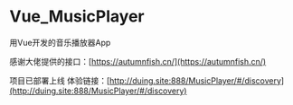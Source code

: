 # Vue_MusicPlayer
用Vue开发的音乐播放器App

感谢大佬提供的接口：[https://autumnfish.cn/](https://autumnfish.cn/)

项目已部署上线
体验链接：[http://duing.site:888/MusicPlayer/#/discovery](http://duing.site:888/MusicPlayer/#/discovery)